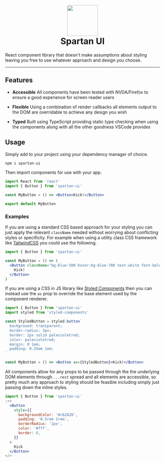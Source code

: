 <h1 align="center">
  <img src="https://emortlock.github.io/spartan-ui/assets/psi.svg" height="100" width="100" role="presentation" aria-hidden /><br />
  Spartan UI
</h1>

React component library that doesn't make assumptions about styling leaving you free to use whatever approach and design you choose.

---

## Features

- **Accessible** All components have been tested with NVDA/Firefox to ensure a good experience for screen reader users

- **Flexible** Using a combination of render callbacks all elements output to the DOM are overridable to achieve any design you wish

- **Typed** Built using TypeScript providing static type checking when using the components along with all the other goodness VSCode provides

## Usage

Simply add to your project using your dependency manager of choice.

```bash
npm i spartan-ui
```

Then import components for use with your app.

```jsx static
import React from 'react'
import { Button } from 'spartan-ui'

const MyButton = () => <Button>Kick!</Button>

export default MyButton
```

### Examples

If you are using a standard CSS based approach for your styling you can just apply the relevant `className` needed without worrying about conflicting styles or specificity. For example when using a utility class CSS framework like [TailwindCSS](https://tailwindcss.com) you could use the following.

```jsx static
import { Button } from 'spartan-ui'

const MyButton = () => (
  <Button className="bg-blue-500 hover:bg-blue-700 text-white font-bold py-2 px-4 rounded">
    Kick!
  </Button>
)
```

If you are using a CSS in JS library like [Styled Components](https://www.styled-components.com/) then you can instead use the `as` prop to override the base element used by the component renderer.

```jsx static
import { Button } from 'spartan-ui'
import styled from 'styled-components'

const StyledButton = styled.button`
  background: transparent;
  border-radius: 3px;
  border: 2px solid palevioletred;
  color: palevioletred;
  margin: 0 1em;
  padding: 0.25em 1em;
`

const MyButton = () => <Button as={StyledButton}>Kick!</Button>
```

All components allow for any props to be passed through the the underlying DOM elements through `...rest` spread and all elements are accessible, so pretty much any approach to styling should be feasible including simply just passing down the inline styles.

```jsx
import { Button } from 'spartan-ui'
;<>
  <Button
    style={{
      backgroundColor: '#c62828',
      padding: '0.5rem 1rem',
      borderRadius: '2px',
      color: '#fff',
      border: 0,
    }}
  >
    Kick
  </Button>
</>
```
